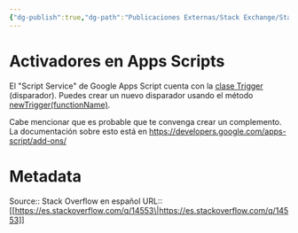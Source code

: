 ```yaml
---
{"dg-publish":true,"dg-path":"Publicaciones Externas/Stack Exchange/Stack Overflow en español/es.stackoverflow.com-14553.md","permalink":"/publicaciones-externas/stack-exchange/stack-overflow-en-espanol/es-stackoverflow-com-14553/","title":"Activadores en Apps Scripts","hide":true,"noteIcon":"\"0\"","created":"2024-04-03T12:49:10.592-06:00","updated":"2024-04-05T16:43:48.642-06:00"}
---
```


# Activadores en Apps Scripts

El "Script Service" de Google Apps Script cuenta con la [clase Trigger](https://developers.google.com/apps-script/reference/script/trigger) (disparador). Puedes crear un nuevo disparador usando el método [newTrigger(functionName)](https://developers.google.com/apps-script/reference/script/script-app#newtriggerfunctionname).

Cabe mencionar que es probable que te convenga crear un complemento. La documentación sobre esto está en https://developers.google.com/apps-script/add-ons/

# Metadata
Source:: Stack Overflow en español
URL:: [[https://es.stackoverflow.com/q/14553\|https://es.stackoverflow.com/q/14553]]

